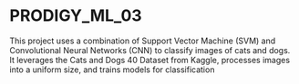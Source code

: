 # PRODIGY_ML_03
This project uses a combination of Support Vector Machine (SVM) and Convolutional Neural Networks (CNN) to classify images of cats and dogs. It leverages the Cats and Dogs 40 Dataset from Kaggle, processes images into a uniform size, and trains models for classification
